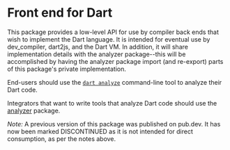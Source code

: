 # Front end for Dart

This package provides a low-level API for use by compiler back ends that wish to
implement the Dart language.  It is intended for eventual use by dev_compiler,
dart2js, and the Dart VM.  In addition, it will share implementation details
with the analyzer package--this will be accomplished by having the analyzer
package import (and re-export) parts of this package's private implementation.

End-users should use the [`dart analyze`](https://dart.dev/tools/dart-tool)
command-line tool to analyze their Dart code.

Integrators that want to write tools that analyze Dart code should use the
[analyzer](https://pub.dev/packages/analyzer) package.

_Note:_ A previous version of this package was published on pub.dev. It has now
been marked DISCONTINUED as it is not intended for direct consumption, as per
the notes above.
